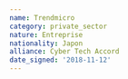 ```yaml
---
name: Trendmicro
category: private_sector
nature: Entreprise
nationality: Japon
alliance: Cyber Tech Accord
date_signed: '2018-11-12'
---
```

    